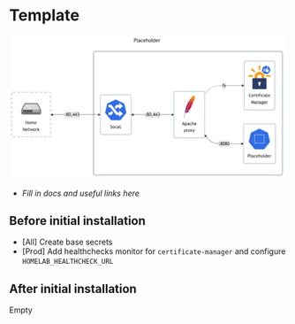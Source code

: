 # Template

![diagram](../../docs/diagrams/out/apps/.placeholder.png)

- _Fill in docs and useful links here_

## Before initial installation

- \[All\] Create base secrets
- \[Prod\] Add healthchecks monitor for `certificate-manager` and configure `HOMELAB_HEALTHCHECK_URL`

## After initial installation

Empty
